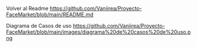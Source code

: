 Volver al Readme
https://github.com/Vaniirea/Proyecto-FaceMarket/blob/main/README.md

Diagrama de Casos de uso
https://github.com/Vaniirea/Proyecto-FaceMarket/blob/main/images/diagrama%20de%20casos%20de%20uso.png
